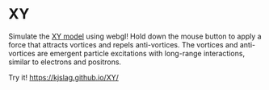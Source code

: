 # XY

Simulate the [XY model](https://en.wikipedia.org/wiki/Classical_XY_model) using webgl!
Hold down the mouse button to apply a force that attracts vortices and repels anti-vortices.
The vortices and anti-vortices are emergent particle excitations with long-range interactions, similar to electrons and positrons.

Try it!
<https://kjslag.github.io/XY/>
